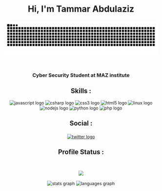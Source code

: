 
<h1 align="center">Hi, I'm Tammar Abdulaziz</h1>

###

<p align="center">
<img src="https://raw.githubusercontent.com/Li0N77/Li0N77/main/icons/snake/github-contribution-grid-snake.svg">
</p>
<br/>

###

<h3 align="center">Cyber Security Student at MAZ institute</h3>

###
<h2 align="center">Skills :</h2>
<div align="center">
  <img src="https://cdn.jsdelivr.net/gh/devicons/devicon/icons/javascript/javascript-original.svg" height="40" width="52" alt="javascript logo"  />
  <img src="https://cdn.jsdelivr.net/gh/devicons/devicon/icons/csharp/csharp-original.svg" height="40" width="52" alt="csharp logo"  />
  <img src="https://cdn.jsdelivr.net/gh/devicons/devicon/icons/css3/css3-original.svg" height="40" width="52" alt="css3 logo"  />
  <img src="https://cdn.jsdelivr.net/gh/devicons/devicon/icons/html5/html5-original.svg" height="40" width="52" alt="html5 logo"  />
  <img src="https://cdn.jsdelivr.net/gh/devicons/devicon/icons/linux/linux-original.svg" height="40" width="52" alt="linux logo"  />
  <img src="https://cdn.jsdelivr.net/gh/devicons/devicon/icons/nodejs/nodejs-original.svg" height="40" width="52" alt="nodejs logo"  />
  <img src="https://cdn.jsdelivr.net/gh/devicons/devicon/icons/python/python-original.svg" height="40" width="52" alt="python logo"  />
  <img src="https://cdn.jsdelivr.net/gh/devicons/devicon/icons/php/php-original.svg" height="40" width="52" alt="php logo"  />
</div>

<h2 align="center">Social :</h2>

###

<div align="center">
  <a href="https://twitter.com/TA2Sec" target="_blank">
    <img src="https://raw.githubusercontent.com/TBAx00/TBAx00/main/icons/twitter/default.svg" width="52" height="40" alt="twitter logo"  />
  </a>
</div>

###

<h2 align="center">Profile Status :</h2><br>
<p align="center">
<img src="https://komarev.com/ghpvc/?username=Li0N77&style=flat-square&color=lightgrey">
</p>
<div align="center">
  <img src="https://github-readme-stats.vercel.app/api?username=Li0N77&hide_title=false&hide_rank=false&show_icons=true&include_all_commits=true&count_private=true&disable_animations=false&theme=dark&locale=en&hide_border=false&order=1&custom_title=Li0N" height="150" alt="stats graph" />
  <img src="https://github-readme-stats.vercel.app/api/top-langs?username=Li0N77&locale=en&hide_title=false&layout=compact&card_width=320&langs_count=5&theme=dark&hide_border=false&order=2" height="150" alt="languages graph"  />
</div>

###
